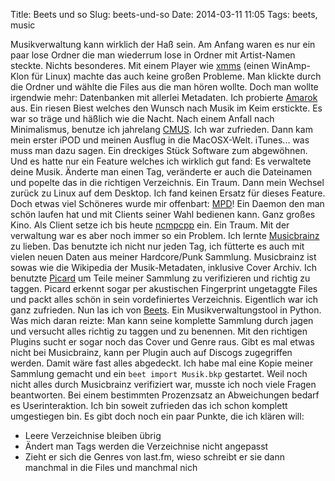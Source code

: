 Title: Beets und so 
Slug: beets-und-so
Date: 2014-03-11 11:05
Tags: beets, music


Musikverwaltung kann wirklich der Haß sein. Am Anfang waren es nur ein paar lose Ordner die man wiederrum lose in Ordner mit Artist-Namen steckte. Nichts besonderes. Mit einem Player wie [xmms](https://en.wikipedia.org/wiki/XMMS) (einen WinAmp-Klon für Linux) machte das auch keine großen Probleme. Man klickte durch die Ordner und wählte die Files aus die man hören wollte. Doch man wollte irgendwie mehr: Datenbanken mit allerlei Metadaten. Ich probierte [Amarok](https://en.wikipedia.org/wiki/Amarok_%28software%29) aus. Ein riesen Biest welches den Wunsch nach Musik im Keim erstickte. Es war so träge und häßlich wie die Nacht. Nach einem Anfall nach Minimalismus, benutze ich jahrelang [CMUS](https://en.wikipedia.org/wiki/Cmus). Ich war zufrieden. Dann kam mein erster iPOD und meinen Ausflug in die MacOSX-Welt. iTunes... was muss man dazu sagen. Ein dreckiges Stück Software zum abgewöhnen. Und es hatte nur ein Feature welches ich wirklich gut fand: Es verwaltete deine Musik. Änderte man einen Tag, veränderte er auch die Dateinamen und popelte das in die richtigen Verzeichnis. Ein Traum. Dann mein Wechsel zurück zu Linux auf dem Desktop. Ich fand keinen Ersatz für dieses Feature. Doch etwas viel Schöneres wurde mir offenbart: [MPD](http://www.musicpd.org/)! Ein Daemon den man schön laufen hat und mit Clients seiner Wahl bedienen kann. Ganz großes Kino. Als Client setze ich bis heute [ncmpcpp](http://ncmpcpp.rybczak.net/) ein. Ein Traum. Mit der verwaltung war es aber noch immer so ein Problem. Ich lernte [Musicbrainz](http://musicbrainz.org/) zu lieben. Das benutzte ich nicht nur jeden Tag, ich fütterte es auch mit vielen neuen Daten aus meiner Hardcore/Punk Sammlung. Musicbrainz ist sowas wie die Wikipedia der Musik-Metadaten, inklusive Cover Archiv. Ich benutzte [Picard](http://musicbrainz.org/doc/MusicBrainz_Picard) um Teile meiner Sammlung zu verifizieren und richtig zu taggen. Picard erkennt sogar per akustischen Fingerprint ungetaggte Files und packt alles schön in sein vordefiniertes Verzeichnis. Eigentlich war ich ganz zufrieden. Nun las ich von [Beets](http://beets.radbox.org/). Ein Musikverwaltungstool in Python. Was mich daran reizte: Man kann seine komplette Sammlung durch jagen und versucht alles richtig zu taggen und zu benennen. Mit den richtigen Plugins sucht er sogar noch das Cover und Genre raus. Gibt es mal etwas nicht bei Musicbrainz, kann per Plugin auch auf Discogs zugegriffen werden. Damit wäre fast alles abgedeckt. Ich habe mal eine Kopie meiner Sammlung gemacht und ein `beet import Musik.bkp` gestartet. Weil noch nicht alles durch Musicbrainz verifiziert war, musste ich noch viele Fragen beantworten. Bei einem bestimmten Prozenzsatz an Abweichungen bedarf es Userinteraktion. Ich bin soweit zufrieden das ich schon komplett umgestiegen bin. Es gibt doch noch ein paar Punkte, die ich klären will:

- Leere Verzeichnise bleiben übrig
- Ändert man Tags werden die Verzeichnise nicht angepasst
- Zieht er sich die Genres von last.fm, wieso schreibt er sie dann manchmal in die Files und manchmal nich

